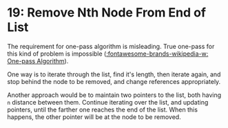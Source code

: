 19: Remove Nth Node From End of List
===

The requirement for one-pass algorithm is misleading. True one-pass for this
kind of problem is impossible ([:fontawesome-brands-wikipedia-w: One-pass
Algorithm](https://en.wikipedia.org/wiki/One-pass_algorithm)).

One way is to iterate through the list, find it's length, then iterate again,
and stop behind the node to be removed, and change references appropriately.

Another approach would be to maintain two pointers to the list, both having `n`
distance between them. Continue iterating over the list, and updating pointers,
until the farther one reaches the end of the list. When this happens, the other
pointer will be at the node to be removed.
